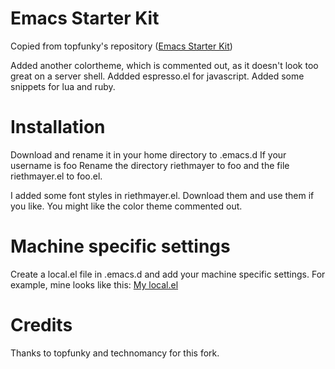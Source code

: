 # Emacs Starter Kit

Copied from topfunky's repository ([Emacs Starter Kit](http://github.com/topfunky/emacs-starter-kit))

Added another colortheme, which is commented out, as it doesn't look too great on a server shell.
Addded espresso.el for javascript.
Added some snippets for lua and ruby.

# Installation

Download and rename it in your home directory to .emacs.d
If your username is foo
Rename the directory riethmayer to foo and the file riethmayer.el to foo.el.

I added some font styles in riethmayer.el. Download them and use them if you like.
You might like the color theme commented out.

# Machine specific settings

Create a local.el file in .emacs.d and add your machine specific settings.
For example, mine looks like this: [My local.el](http://gist.github.com/415995)

# Credits

Thanks to topfunky and technomancy for this fork.
